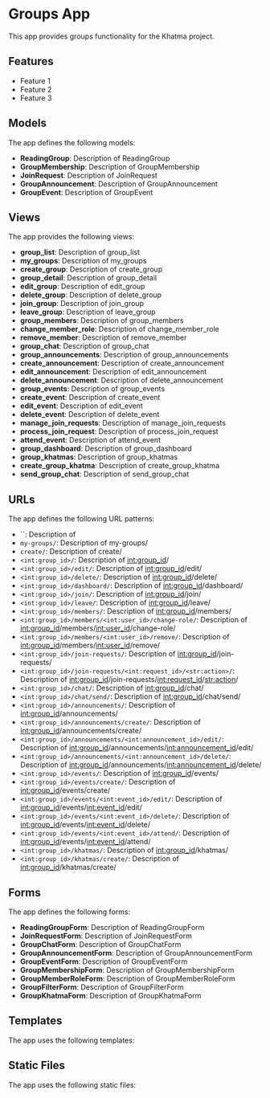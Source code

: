 # Groups App

This app provides groups functionality for the Khatma project.

## Features

- Feature 1
- Feature 2
- Feature 3

## Models

The app defines the following models:

- **ReadingGroup**: Description of ReadingGroup
- **GroupMembership**: Description of GroupMembership
- **JoinRequest**: Description of JoinRequest
- **GroupAnnouncement**: Description of GroupAnnouncement
- **GroupEvent**: Description of GroupEvent

## Views

The app provides the following views:

- **group_list**: Description of group_list
- **my_groups**: Description of my_groups
- **create_group**: Description of create_group
- **group_detail**: Description of group_detail
- **edit_group**: Description of edit_group
- **delete_group**: Description of delete_group
- **join_group**: Description of join_group
- **leave_group**: Description of leave_group
- **group_members**: Description of group_members
- **change_member_role**: Description of change_member_role
- **remove_member**: Description of remove_member
- **group_chat**: Description of group_chat
- **group_announcements**: Description of group_announcements
- **create_announcement**: Description of create_announcement
- **edit_announcement**: Description of edit_announcement
- **delete_announcement**: Description of delete_announcement
- **group_events**: Description of group_events
- **create_event**: Description of create_event
- **edit_event**: Description of edit_event
- **delete_event**: Description of delete_event
- **manage_join_requests**: Description of manage_join_requests
- **process_join_request**: Description of process_join_request
- **attend_event**: Description of attend_event
- **group_dashboard**: Description of group_dashboard
- **group_khatmas**: Description of group_khatmas
- **create_group_khatma**: Description of create_group_khatma
- **send_group_chat**: Description of send_group_chat

## URLs

The app defines the following URL patterns:

- ``: Description of 
- `my-groups/`: Description of my-groups/
- `create/`: Description of create/
- `<int:group_id>/`: Description of <int:group_id>/
- `<int:group_id>/edit/`: Description of <int:group_id>/edit/
- `<int:group_id>/delete/`: Description of <int:group_id>/delete/
- `<int:group_id>/dashboard/`: Description of <int:group_id>/dashboard/
- `<int:group_id>/join/`: Description of <int:group_id>/join/
- `<int:group_id>/leave/`: Description of <int:group_id>/leave/
- `<int:group_id>/members/`: Description of <int:group_id>/members/
- `<int:group_id>/members/<int:user_id>/change-role/`: Description of <int:group_id>/members/<int:user_id>/change-role/
- `<int:group_id>/members/<int:user_id>/remove/`: Description of <int:group_id>/members/<int:user_id>/remove/
- `<int:group_id>/join-requests/`: Description of <int:group_id>/join-requests/
- `<int:group_id>/join-requests/<int:request_id>/<str:action>/`: Description of <int:group_id>/join-requests/<int:request_id>/<str:action>/
- `<int:group_id>/chat/`: Description of <int:group_id>/chat/
- `<int:group_id>/chat/send/`: Description of <int:group_id>/chat/send/
- `<int:group_id>/announcements/`: Description of <int:group_id>/announcements/
- `<int:group_id>/announcements/create/`: Description of <int:group_id>/announcements/create/
- `<int:group_id>/announcements/<int:announcement_id>/edit/`: Description of <int:group_id>/announcements/<int:announcement_id>/edit/
- `<int:group_id>/announcements/<int:announcement_id>/delete/`: Description of <int:group_id>/announcements/<int:announcement_id>/delete/
- `<int:group_id>/events/`: Description of <int:group_id>/events/
- `<int:group_id>/events/create/`: Description of <int:group_id>/events/create/
- `<int:group_id>/events/<int:event_id>/edit/`: Description of <int:group_id>/events/<int:event_id>/edit/
- `<int:group_id>/events/<int:event_id>/delete/`: Description of <int:group_id>/events/<int:event_id>/delete/
- `<int:group_id>/events/<int:event_id>/attend/`: Description of <int:group_id>/events/<int:event_id>/attend/
- `<int:group_id>/khatmas/`: Description of <int:group_id>/khatmas/
- `<int:group_id>/khatmas/create/`: Description of <int:group_id>/khatmas/create/

## Forms

The app defines the following forms:

- **ReadingGroupForm**: Description of ReadingGroupForm
- **JoinRequestForm**: Description of JoinRequestForm
- **GroupChatForm**: Description of GroupChatForm
- **GroupAnnouncementForm**: Description of GroupAnnouncementForm
- **GroupEventForm**: Description of GroupEventForm
- **GroupMembershipForm**: Description of GroupMembershipForm
- **GroupMemberRoleForm**: Description of GroupMemberRoleForm
- **GroupFilterForm**: Description of GroupFilterForm
- **GroupKhatmaForm**: Description of GroupKhatmaForm

## Templates

The app uses the following templates:


## Static Files

The app uses the following static files:

